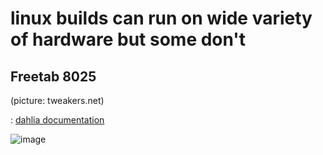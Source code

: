 # linux builds can run on wide variety of hardware but some don't 

## Freetab 8025

(picture: tweakers.net)

: [dahlia documentation](https://github.com/HexaOneOfficial/documentation/tree/master/assets/hardware/Freetab/8000%20series/8025)

![image](https://tweakers.net/i/cTVCQuSer65jSGjHEb020zeLAxc=/i/2000576488.jpeg)
    
